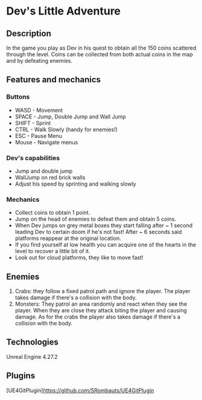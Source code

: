 # Dev's Little Adventure

## Description

In the game you play as Dev in his quest to obtain all the 150 coins scattered through the level.
Coins can be collected from both actual coins in the map and by defeating enemies.

## Features and mechanics

### Buttons

- WASD - Movement
- SPACE - Jump, Double Jump and Wall Jump
- SHIFT - Sprint
- CTRL - Walk Slowly (handy for enemies!)
- ESC - Pause Menu
- Mouse - Navigate menus

### Dev's capabilities

- Jump and double jump
- WallJump on red brick walls
- Adjust his speed by sprinting and walking slowly

### Mechanics

- Collect coins to obtain 1 point.
- Jump on the head of enemies to defeat them and obtain 5 coins.
- When Dev jumps on grey metal boxes they start falling after ~ 1 second leading Dev to certain doom if he's not fast!
After ~ 6 seconds said platforms reappear at the original location.
- If you find yourself at low health you can acquire one of the hearts in the level to recover a little bit of it.
- Look out for cloud platforms, they like to move fast!

## Enemies

1. Crabs: they follow a fixed patrol path and ignore the player.
The player takes damage if there's a collision with the body.
2. Monsters: They patrol an area randomly and react when they see the player.
When they are close they attack biting the player and causing damage.
As for the crabs the player also takes damage if there's a collision with the body.

## Technologies
Unreal Engine 4.27.2

## Plugins
[UE4GitPlugin]https://github.com/SRombauts/UE4GitPlugin